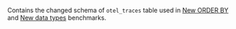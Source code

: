 Contains the changed schema of `otel_traces` table used in [New ORDER BY](https://github.com/haanhvu/clickhouse-trace-exporting-benchmarks/tree/main/setup/opentelemetry-collector/step2-schemaimprovements#new-order-by) and [New data types](https://github.com/haanhvu/clickhouse-trace-exporting-benchmarks/tree/main/setup/opentelemetry-collector/step2-schemaimprovements#new-order-by) benchmarks.
